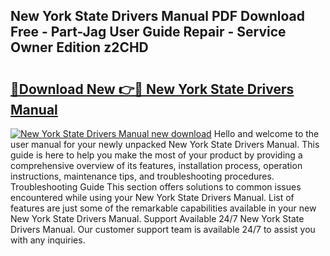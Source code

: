 ## New York State Drivers Manual PDF Download Free - Part-Jag User Guide Repair - Service Owner Edition z2CHD

# <h2><a href="http://bc43786.oget.top/?id=New+York+State+Drivers+Manual">🔗Download New 👉🔴 New York State Drivers Manual</a></h2>

[![New York State Drivers Manual new download](https://i.imgur.com/5g1atiW.png)](http://bc43786.oget.top/?id=New+York+State+Drivers+Manual)
Hello and welcome to the user manual for your newly unpacked New York State Drivers Manual. This guide is here to help you make the most of your product by providing a comprehensive overview of its features, installation process, operation instructions, maintenance tips, and troubleshooting procedures. Troubleshooting Guide This section offers solutions to common issues encountered while using your New York State Drivers Manual. List of features are just some of the remarkable capabilities available in your new New York State Drivers Manual. Support Available 24/7 New York State Drivers Manual. Our customer support team is available 24/7 to assist you with any inquiries.
